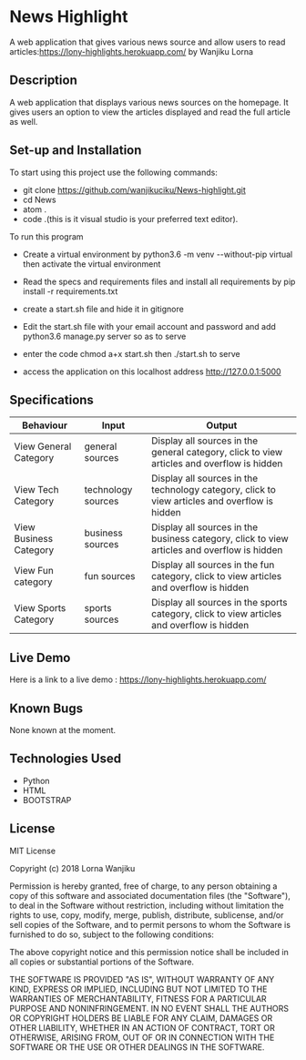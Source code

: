 # News Highlight
A web application that gives various news source and allow users to read articles:https://lony-highlights.herokuapp.com/ by Wanjiku Lorna

## Description
A web application that displays various news sources on the homepage. It gives users an option to view the articles displayed and read the full article as well.


## Set-up and Installation
To start using this project use the following commands:

* git clone https://github.com/wanjikuciku/News-highlight.git
* cd News
* atom .
* code .(this is it visual studio is your preferred text editor). 

To run this program

* Create a virtual environment by python3.6 -m venv --without-pip virtual then activate the virtual environment

* Read the specs and requirements files and install all requirements by pip install -r requirements.txt

* create a start.sh file and hide it in gitignore

* Edit the start.sh file with your email account and password and add python3.6 manage.py server so as to serve

* enter the code chmod a+x start.sh then ./start.sh to serve

* access the application on this localhost address http://127.0.0.1:5000

## Specifications
| Behaviour  | Input   | Output  |
|------------|---------|---------|
| View General Category | general sources | Display all sources in the general category, click to view articles and overflow is hidden|
| View Tech Category | technology sources | Display all sources in the technology category, click to view articles and overflow is hidden |
| View Business Category | business sources | Display all sources in the business category, click to view articles and overflow is hidden |
| View Fun category | fun sources | Display all sources in the fun category, click to view articles and overflow is hidden |
| View Sports Category | sports sources | Display all sources in the sports category, click to view articles and overflow is hidden |

## Live Demo
Here is a link to a live demo : https://lony-highlights.herokuapp.com/

## Known Bugs
None known at the moment.

## Technologies Used
* Python
* HTML
* BOOTSTRAP


## License
MIT License

Copyright (c) 2018 Lorna Wanjiku

Permission is hereby granted, free of charge, to any person obtaining a copy of this software and associated documentation files (the "Software"), to deal in the Software without restriction, including without limitation the rights to use, copy, modify, merge, publish, distribute, sublicense, and/or sell copies of the Software, and to permit persons to whom the Software is furnished to do so, subject to the following conditions:

The above copyright notice and this permission notice shall be included in all copies or substantial portions of the Software.

THE SOFTWARE IS PROVIDED "AS IS", WITHOUT WARRANTY OF ANY KIND, EXPRESS OR IMPLIED, INCLUDING BUT NOT LIMITED TO THE WARRANTIES OF MERCHANTABILITY, FITNESS FOR A PARTICULAR PURPOSE AND NONINFRINGEMENT. IN NO EVENT SHALL THE AUTHORS OR COPYRIGHT HOLDERS BE LIABLE FOR ANY CLAIM, DAMAGES OR OTHER LIABILITY, WHETHER IN AN ACTION OF CONTRACT, TORT OR OTHERWISE, ARISING FROM, OUT OF OR IN CONNECTION WITH THE SOFTWARE OR THE USE OR OTHER DEALINGS IN THE SOFTWARE.